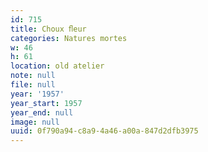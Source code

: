 ```yaml
---
id: 715
title: Choux ﬂeur
categories: Natures mortes
w: 46
h: 61
location: old atelier
note: null
file: null
year: '1957'
year_start: 1957
year_end: null
image: null
uuid: 0f790a94-c8a9-4a46-a00a-847d2dfb3975
---
```


